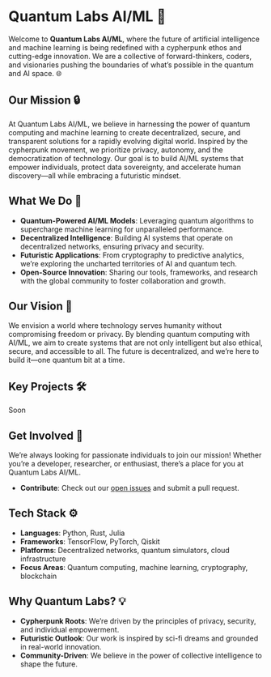 # Quantum Labs AI/ML 🚀

Welcome to **Quantum Labs AI/ML**, where the future of artificial intelligence and machine learning is being redefined with a cypherpunk ethos and cutting-edge innovation. We are a collective of forward-thinkers, coders, and visionaries pushing the boundaries of what’s possible in the quantum and AI space. 🌐

## Our Mission 🔒
At Quantum Labs AI/ML, we believe in harnessing the power of quantum computing and machine learning to create decentralized, secure, and transparent solutions for a rapidly evolving digital world. Inspired by the cypherpunk movement, we prioritize privacy, autonomy, and the democratization of technology. Our goal is to build AI/ML systems that empower individuals, protect data sovereignty, and accelerate human discovery—all while embracing a futuristic mindset.

## What We Do 🧠
- **Quantum-Powered AI/ML Models**: Leveraging quantum algorithms to supercharge machine learning for unparalleled performance.
- **Decentralized Intelligence**: Building AI systems that operate on decentralized networks, ensuring privacy and security.
- **Futuristic Applications**: From cryptography to predictive analytics, we’re exploring the uncharted territories of AI and quantum tech.
- **Open-Source Innovation**: Sharing our tools, frameworks, and research with the global community to foster collaboration and growth.

## Our Vision 🌌
We envision a world where technology serves humanity without compromising freedom or privacy. By blending quantum computing with AI/ML, we aim to create systems that are not only intelligent but also ethical, secure, and accessible to all. The future is decentralized, and we’re here to build it—one quantum bit at a time.

## Key Projects 🛠️

Soon

## Get Involved 🤝
We’re always looking for passionate individuals to join our mission! Whether you’re a developer, researcher, or enthusiast, there’s a place for you at Quantum Labs AI/ML.
- **Contribute**: Check out our [open issues](link-to-issues) and submit a pull request.

## Tech Stack ⚙️
- **Languages**: Python, Rust, Julia
- **Frameworks**: TensorFlow, PyTorch, Qiskit
- **Platforms**: Decentralized networks, quantum simulators, cloud infrastructure
- **Focus Areas**: Quantum computing, machine learning, cryptography, blockchain

## Why Quantum Labs? 💡
- **Cypherpunk Roots**: We’re driven by the principles of privacy, security, and individual empowerment.
- **Futuristic Outlook**: Our work is inspired by sci-fi dreams and grounded in real-world innovation.
- **Community-Driven**: We believe in the power of collective intelligence to shape the future.
